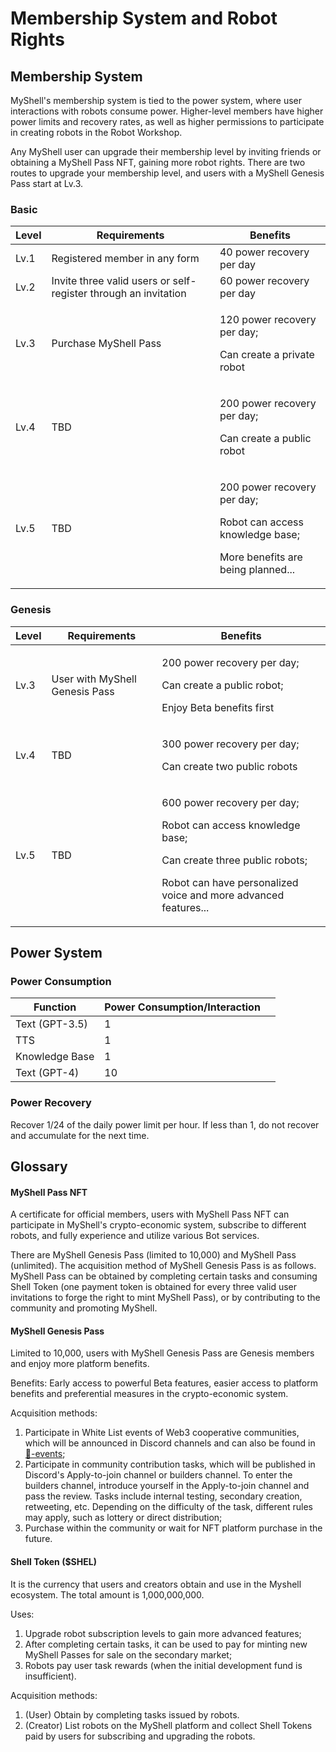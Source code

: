 # Membership System and Robot Rights

## Membership System

MyShell's membership system is tied to the power system, where user interactions with robots consume power. Higher-level members have higher power limits and recovery rates, as well as higher permissions to participate in creating robots in the Robot Workshop.

Any MyShell user can upgrade their membership level by inviting friends or obtaining a MyShell Pass NFT, gaining more robot rights. There are two routes to upgrade your membership level, and users with a MyShell Genesis Pass start at Lv.3.

### Basic

| Level | Requirements                        | Benefits                                                                 |
| ----- | ----------------------------------- | ------------------------------------------------------------------------ |
| Lv.1  | Registered member in any form       | 40 power recovery per day                                                |
| Lv.2  | Invite three valid users or self-register through an invitation | 60 power recovery per day                                                |
| Lv.3  | Purchase MyShell Pass               | <p>120 power recovery per day;</p><p>Can create a private robot</p>      |
| Lv.4  | TBD                                 | <p>200 power recovery per day;</p><p>Can create a public robot</p>       |
| Lv.5  | TBD                                 | <p>200 power recovery per day;</p><p>Robot can access knowledge base;</p><p>More benefits are being planned...</p> |

### Genesis

| Level | Requirements                        | Benefits                                                                                                                                                    |
| ----- | ----------------------------------- | ----------------------------------------------------------------------------------------------------------------------------------------------------------- |
| Lv.3  | User with MyShell Genesis Pass      | <p>200 power recovery per day;</p><p>Can create a public robot;</p><p>Enjoy Beta benefits first</p>                                                          |
| Lv.4  | TBD                                 | <p>300 power recovery per day;</p><p>Can create two public robots</p>                                                                                       |
| Lv.5  | TBD                                 | <p>600 power recovery per day;</p><p>Robot can access knowledge base;</p><p>Can create three public robots;</p><p>Robot can have personalized voice and more advanced features...</p> |

## Power System

### Power Consumption

<table><thead><tr><th>Function</th><th>Power Consumption/Interaction</th><th data-hidden></th></tr></thead><tbody><tr><td>Text (GPT-3.5)</td><td>1</td><td></td></tr><tr><td>TTS</td><td>1</td><td></td></tr><tr><td>Knowledge Base</td><td>1</td><td></td></tr><tr><td>Text (GPT-4)</td><td>10</td><td></td></tr></tbody></table>

### Power Recovery

Recover 1/24 of the daily power limit per hour. If less than 1, do not recover and accumulate for the next time.

## Glossary

#### MyShell Pass NFT

A certificate for official members, users with MyShell Pass NFT can participate in MyShell's crypto-economic system, subscribe to different robots, and fully experience and utilize various Bot services.

There are MyShell Genesis Pass (limited to 10,000) and MyShell Pass (unlimited). The acquisition method of MyShell Genesis Pass is as follows. MyShell Pass can be obtained by completing certain tasks and consuming Shell Token (one payment token is obtained for every three valid user invitations to forge the right to mint MyShell Pass), or by contributing to the community and promoting MyShell.

#### MyShell Genesis Pass

Limited to 10,000, users with MyShell Genesis Pass are Genesis members and enjoy more platform benefits.

Benefits: Early access to powerful Beta features, easier access to platform benefits and preferential measures in the crypto-economic system.

Acquisition methods:

1. Participate in White List events of Web3 cooperative communities, which will be announced in Discord channels and can also be found in [🎉-events](../🎉-events/ "mention");
2. Participate in community contribution tasks, which will be published in Discord's Apply-to-join channel or builders channel. To enter the builders channel, introduce yourself in the Apply-to-join channel and pass the review. Tasks include internal testing, secondary creation, retweeting, etc. Depending on the difficulty of the task, different rules may apply, such as lottery or direct distribution;
3. Purchase within the community or wait for NFT platform purchase in the future.

#### Shell Token ($SHEL)

It is the currency that users and creators obtain and use in the Myshell ecosystem. The total amount is 1,000,000,000.

Uses:

1. Upgrade robot subscription levels to gain more advanced features;
2. After completing certain tasks, it can be used to pay for minting new MyShell Passes for sale on the secondary market;
3. Robots pay user task rewards (when the initial development fund is insufficient).

Acquisition methods:

1. (User) Obtain by completing tasks issued by robots.
2. (Creator) List robots on the MyShell platform and collect Shell Tokens paid by users for subscribing and upgrading the robots.